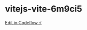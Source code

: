 # vitejs-vite-6m9ci5

[Edit in Codeflow ⚡️](https://stackblitz.com/~/github.com/bathini79/vitejs-vite-6m9ci5)